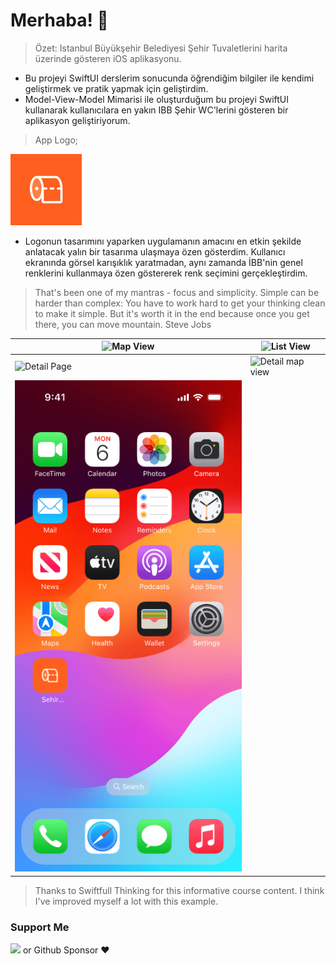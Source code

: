 # Merhaba! 👋
> Özet: Istanbul Büyükşehir Belediyesi Şehir Tuvaletlerini harita üzerinde gösteren iOS aplikasyonu.



- Bu projeyi SwiftUI derslerim sonucunda öğrendiğim bilgiler ile kendimi geliştirmek ve pratik yapmak için geliştirdim. 
- Model-View-Model Mimarisi ile oluşturduğum bu projeyi SwiftUI kullanarak kullanıcılara en yakın IBB Şehir WC'lerini gösteren bir aplikasyon geliştiriyorum.

>App Logo;
>
![app logo](https://github.com/SemihK/CTM/blob/main/IBB%20Sehir%20Tuvalet/Assets.xcassets/AppIcon.appiconset/114.png?raw=true)

- Logonun tasarımını yaparken uygulamanın amacını en etkin şekilde anlatacak yalın bir tasarıma ulaşmaya özen gösterdim. Kullanıcı ekranında görsel karışıklık yaratmadan, aynı zamanda İBB'nin genel renklerini kullanmaya özen göstererek renk seçimini gerçekleştirdim.


> That's been one of my mantras - focus and simplicity. Simple can be harder than complex: You have to work hard to get your thinking clean to make it simple. But it's worth it in the end because once you get there, you can move mountain.
 Steve Jobs


|  ![Map View](https://github.com/SemihK/maps-for-wc/blob/main/images/screenshot/screen%20view.png?raw=true)| ![List View](https://github.com/SemihK/maps-for-wc/blob/main/images/screenshot/list%20view.png?raw=true) |
|--|--|
| ![Detail Page](https://github.com/SemihK/maps-for-wc/blob/main/images/screenshot/detail%20view.png?raw=true) | ![Detail map view](https://github.com/SemihK/maps-for-wc/blob/main/images/screenshot/detail%20page.png?raw=true) |
![home screen](https://github.com/SemihK/CTM/blob/main/images/screenshot/Mode=Light.png?raw=true)|  |


> Thanks to Swiftfull Thinking for this informative course content. I think I've improved myself a lot with this example.

### Support Me

<a href="https://www.buymeacoffee.com/semihkesgin"><img src="https://cdn.buymeacoffee.com/buttons/v2/default-yellow.png" width="200" /></a>
or
Github Sponsor ❤️
